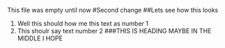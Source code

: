 This file was empty until now 
#Second change
##Lets see how this looks
1. Well this should how me this text as number 1
2. This shoulr say text number 2 
###THIS IS HEADING MAYBE IN THE MIDDLE I HOPE
